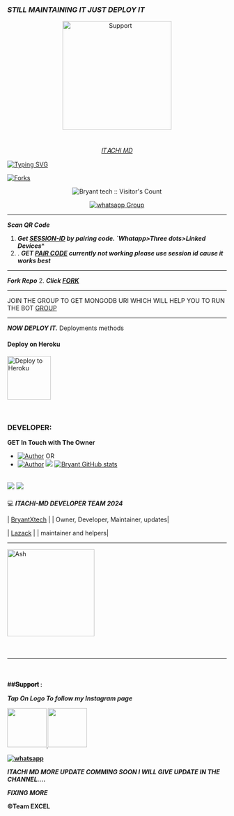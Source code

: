 ### *STILL MAINTAINING IT JUST DEPLOY IT*




</p>
</p>
<p align="center">
  <a href="https://chat.whatsapp.com/JVWVyk3IgsbIgdsZr03sT2">
    <img alt=Support height="250" src="https://telegra.ph/file/e07085c7f2509839af37a.png"> 
    </p>
<h1 align="center">    
</h1>
<p align="center"> 𝐼𝑇𝐴𝐶𝐻𝐼 𝑀𝐷
    </p>


   [![Typing SVG](https://readme-typing-svg.herokuapp.com?font=Rockstar-ExtraBold&color=F33A6A&lines=I+AM+ITACHI+BOT+MD;MADE+BY+BRYANT+TECH;THANKS+FOR+VISITING+MY+REPO)](https://git.io/typing-svg)



<p align="left">
  <a href="" target="_blank">
    <img alt="Forks" src="https://img.shields.io/github/forks/Elsa2090/Itachi_md" />
  </a>
  
  

</p>
<p align="center"><img src="https://profile-counter.glitch.me/{Bryant tech}/count.svg" alt="Bryant tech :: Visitor's Count" /></p>
<p align="center">
 <a href="https://chat.whatsapp.com/JVWVyk3IgsbIgdsZr03sT2" target="_blank">
    <img alt="whatsapp Group" src="https://img.shields.io/badge/ ITACHI-BOT Support Group -25D366?style=for-the-badge&logo=whatsapp&logoColor=gold" />
  </a>
</p>

---
***Scan QR Code***

1. ***Get [SESSION-ID](https://bryant-tech-bot-6caf875ac89b.herokuapp.com) by pairing code. `Whatapp>Three dots>Linked Devices****
2. . ***GET [PAIR CODE](https://bryant-tech-bot-6caf875ac89b.herokuapp.com) currently not working please use session id cause it works best***
--- 
 ***Fork Repo***
2. ***Click [FORK](https://github.com/Elsa2090/Itachi_md/fork)***
 
---

JOIN THE GROUP TO GET MONGODB URI WHICH WILL HELP YOU TO RUN THE BOT
[GROUP](https://chat.whatsapp.com/IIpL6gf6dcq4ial8gaJLE9)

---

 ***NOW  DEPLOY IT.***
Deployments methods

 
<h4 align="left"> Deploy on Heroku
</h4>

</p>

<p align="left" >
    <a href="https://heroku.com/deploy?template=https://github.com/Elsa2090/Itachi_md">
    <img src="https://telegra.ph/file/d548df68c3f6903e378cf.png" width="100px" alt="Deploy to Heroku" >
    </a>

</p> 

<br>
   
### DEVELOPER:
**GET In Touch with The Owner**
- <a href="https://instagram.com/Bryant_Tech.1"><img title="Author" src="https://img.shields.io/badge/ON INSTAGRAM-gold?style=for-the-badge&logo=Instagram"></a>
OR 
- <a href="https://wa.me/233530729233"><img title="Author" src="https://img.shields.io/badge/ON WHATSAPP-gold?style=for-the-badge&logo=WhatsApp"></a>
<a><img src='https://i.imgur.com/LyHic3i.gif'/></a>
[![Bryant GitHub stats](https://github-readme-stats.vercel.app/api?username=Elsa2090&show_icons=true&theme=radical)](https://github.com/Elsa2090)

<a><img src='https://i.imgur.com/LyHic3i.gif'/></a>
<a><img src='https://i.imgur.com/LyHic3i.gif'/></a>
----

💻 ***ITACHI-MD DEVELOPER TEAM* *2024***
  
| [BryantXtech](https://github.com/Elsa2090) |
| Owner, Developer, Maintainer, updates|

| [Lazack](https://github.com/Lazack28) |
| maintainer and helpers|


---
<a href="[https://github.com/Elsa2090.png]"><img src="https://github.com/Elsa2090.png" width="200" height="200" alt="Ash"/></a>
 </div>
<br>
<h4 align="left">

---

  </br> 
<h4 align="left">
##𝐒𝐮𝐩𝐩𝐨𝐫𝐭 :
    
 ***Tap On Logo To follow my Instagram page***
 <p align="left">
  <a href="https://Instagram.com/@Bryant_tech.1">
    <img src="https://telegra.ph/file/c946e5edb6474cd303acc.png" align="centre" width="90" />
   <a href="https://wa.me/233530729233?text=Hi%20Bryant%20tech...%20I%20need%20some%20help%20in%20Itachi Bot">
    <img src="https://telegra.ph/file/0f90e2faf230269cff419.jpg" align="centre" width="90" />


<p align="left">
  <a aria-label="Join our chats" href="https://whatsapp.com/channel/0029VacpEdXIt5rqKLB9nC1L" target="_blank">
    <img alt="whatsapp" src="https://img.shields.io/badge/Join Our Bot Group-25D366?style=for-the-badge&logo=whatsapp&logoColor=white" />
  </a>



</br>

***ITACHI MD MORE UPDATE COMMING SOON I WILL GIVE UPDATE IN THE CHANNEL....***

***FIXING MORE***

©Team EXCEL
